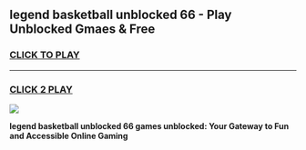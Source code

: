 
## legend basketball unblocked 66 - Play Unblocked Gmaes & Free
<h3>
<a href="https://news.freeplayer.one?title=legend_basketball_unblocked_66&ref=16F">CLICK TO PLAY</a></h3>
<hr>

<h3>
<a href="https://news.freeplayer.one?title=legend_basketball_unblocked_66&ref=16F">CLICK 2 PLAY</a>
  
</h3>

<a href="https://news.freeplayer.one?title=legend_basketball_unblocked_66&ref=16F/"><img src="https://clearcache.store/games.png"></a>


**legend basketball unblocked 66 games unblocked: Your Gateway to Fun and Accessible Online Gaming**
